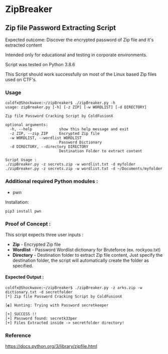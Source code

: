 # ZipBreaker

## Zip file Password Extracting Script

Expected outcome: Discover the encrypted password of Zip file and it's extracted content

Intended only for educational and testing in corporate environments.

Script was tested on Python 3.8.6

This Script should work successfully on most of the Linux based Zip files used on CTF's.

### Usage

```shell
coldfx@Shockwave:~/zipBreaker$ ./zipBreaker.py -h
usage: zipBreaker.py [-h] [-z ZIP] [-w WORDLIST] [-d DIRECTORY]

Zip file Password Cracking Script by ColdFusionX

optional arguments:
  -h, --help            show this help message and exit
  -z ZIP, --zip ZIP     Encrypted Zip file
  -w WORDLIST, --wordlist WORDLIST
                        Password Dictionary
  -d DIRECTORY, --directory DIRECTORY
                        Destination Folder to extract content

Script Usage : 
./zipBreaker.py -z secrets.zip -w wordlist.txt -d myfolder
./zipBreaker.py -z secrets.zip -w wordlist.txt -d ~/Documents/myfolder
```

### Additional required Python modules :
- pwn

Installation:
```shell
pip3 install pwn
```

### Proof of Concept :

This script expects three user inputs :
- **Zip** - Encrypted Zip file
- **Wordlist** - Password Wordlist dictionary for Bruteforce (ex. rockyou.txt)
- **Directory** - Destination folder to extract Zip file content, Just specify the destination folder, the script will automatically create the folder as specified.

#### Expected Output :

```shell
coldfx@Shockwave:~/zipBreaker$ ./zipBreaker.py -z arks.zip -w dictionary.txt -d secretfolder
[*] Zip file Password Cracking Script by ColdFusionX

[◐] Hunting: Trying with Password secretkeeper

[+] SUCCESS !!
[+] Password found: secretk33per
[+] Files Extracted inside -> secretfolder directory!
```

### Reference

https://docs.python.org/3/library/zipfile.html



